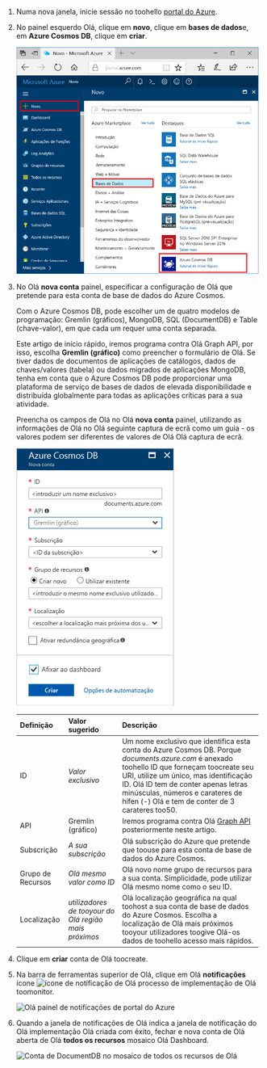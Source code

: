 1. Numa nova janela, inicie sessão no toohello [portal do Azure](https://portal.azure.com/).
2. No painel esquerdo Olá, clique em **novo**, clique em **bases de dados**e, em **Azure Cosmos DB**, clique em **criar**.
   
   ![Painel da Base de Dados do portal do Azure](./media/cosmos-db-create-dbaccount-graph/create-nosql-db-databases-json-tutorial-1.png)

3. No Olá **nova conta** painel, especificar a configuração de Olá que pretende para esta conta de base de dados do Azure Cosmos. 

    Com o Azure Cosmos DB, pode escolher um de quatro modelos de programação: Gremlin (gráficos), MongoDB, SQL (DocumentDB) e Table (chave-valor), em que cada um requer uma conta separada.
       
    Este artigo de início rápido, iremos programa contra Olá Graph API, por isso, escolha **Gremlin (gráfico)** como preencher o formulário de Olá. Se tiver dados de documentos de aplicações de catálogos, dados de chaves/valores (tabela) ou dados migrados de aplicações MongoDB, tenha em conta que o Azure Cosmos DB pode proporcionar uma plataforma de serviço de bases de dados de elevada disponibilidade e distribuída globalmente para todas as aplicações críticas para a sua atividade.

    Preencha os campos de Olá no Olá **nova conta** painel, utilizando as informações de Olá no Olá seguinte captura de ecrã como um guia - os valores podem ser diferentes de valores de Olá Olá captura de ecrã.
 
    ![Painel de nova conta Olá para Azure Cosmos DB](./media/cosmos-db-create-dbaccount-graph/create-nosql-db-databases-json-tutorial-2.png)

    Definição|Valor sugerido|Descrição
    ---|---|---
    ID|*Valor exclusivo*|Um nome exclusivo que identifica esta conta do Azure Cosmos DB. Porque *documents.azure.com* é anexado toohello ID que forneçam toocreate seu URI, utilize um único, mas identificação ID. Olá ID tem de conter apenas letras minúsculas, números e carateres de hífen (-) Olá e tem de conter de 3 carateres too50.
    API|Gremlin (gráfico)|Iremos programa contra Olá [Graph API](../articles/cosmos-db/graph-introduction.md) posteriormente neste artigo.|
    Subscrição|*A sua subscrição*|Olá subscrição do Azure que pretende que toouse para esta conta de base de dados do Azure Cosmos. 
    Grupo de Recursos|*Olá mesmo valor como ID*|Olá novo nome grupo de recursos para a sua conta. Simplicidade, pode utilizar Olá mesmo nome como o seu ID. 
    Localização|*utilizadores de tooyour do Olá região mais próximos*|Olá localização geográfica na qual toohost a sua conta de base de dados do Azure Cosmos. Escolha a localização de Olá mais próximos tooyour utilizadores toogive Olá-os dados de toohello acesso mais rápidos.

4. Clique em **criar** conta de Olá toocreate.
5. Na barra de ferramentas superior de Olá, clique em Olá **notificações** ícone ![ícone de notificação de Olá](./media/cosmos-db-create-dbaccount-graph/notification-icon.png) processo de implementação de Olá toomonitor.

    ![Olá painel de notificações de portal do Azure](./media/cosmos-db-create-dbaccount-graph/notification.png)

6.  Quando a janela de notificações de Olá indica a janela de notificação do Olá implementação Olá criada com êxito, fechar e nova conta de Olá aberta de Olá **todos os recursos** mosaico Olá Dashboard. 

    ![Conta de DocumentDB no mosaico de todos os recursos de Olá](./media/cosmos-db-create-dbaccount-graph/azure-documentdb-all-resources.png)
